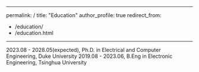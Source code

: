 <!-- ---
layout: archive
title: Education
permalink: /education/
author_profile: true
--- -->
---
permalink: /
title: "Education"
author_profile: true
redirect_from: 
  - /education/
  - /education.html
---
2023.08 - 2028.05(expected), Ph.D. in Electrical and Computer Engineering, Duke University
2019.08 - 2023.06, B.Eng in Electronic Engineering, Tsinghua University